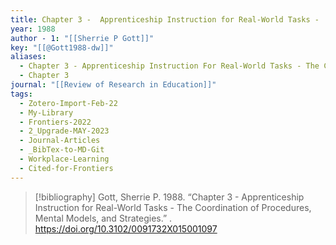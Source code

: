 ```yaml
---
title: Chapter 3 -  Apprenticeship Instruction for Real-World Tasks -  The Coordination of Procedures, Mental Models, and Strategies
year: 1988
author - 1: "[[Sherrie P Gott]]"
key: "[[@Gott1988-dw]]"
aliases:
  - Chapter 3 - Apprenticeship Instruction For Real-World Tasks - The Coordination Of Procedures, Mental Models, And Strategies
  - Chapter 3
journal: "[[Review of Research in Education]]"
tags:
  - Zotero-Import-Feb-22
  - My-Library
  - Frontiers-2022
  - 2_Upgrade-MAY-2023
  - Journal-Articles
  - _BibTex-to-MD-Git
  - Workplace-Learning
  - Cited-for-Frontiers
---
```


> [!bibliography]
> Gott, Sherrie P. 1988. “Chapter 3 -  Apprenticeship Instruction for Real-World Tasks -  The Coordination of Procedures, Mental Models, and Strategies.” . https://doi.org/10.3102/0091732X015001097